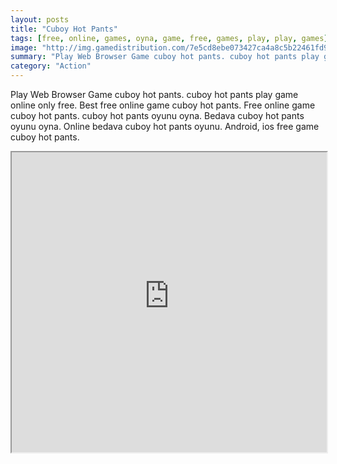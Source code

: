 ```yaml
---
layout: posts
title: "Cuboy Hot Pants"
tags: [free, online, games, oyna, game, free, games, play, play, games]
image: "http://img.gamedistribution.com/7e5cd8ebe073427ca4a8c5b22461fd95.jpg"
summary: "Play Web Browser Game cuboy hot pants. cuboy hot pants play game online only free. Best free online game cuboy hot pants. Free online game cuboy hot pants. cuboy hot pants oyunu oyna. Bedava cuboy hot pants oyunu oyna. Online bedava cuboy hot pants oyunu. Android, ios free game cuboy hot pants."
category: "Action"
---
```


Play Web Browser Game cuboy hot pants. cuboy hot pants play game online only free. Best free online game cuboy hot pants. Free online game cuboy hot pants. cuboy hot pants oyunu oyna. Bedava cuboy hot pants oyunu oyna. Online bedava cuboy hot pants oyunu. Android, ios free game cuboy hot pants.

<iframe width="100%" height="480px;" src="http://flash.gamedistribution.com?game=7e5cd8ebe073427ca4a8c5b22461fd95"></iframe>